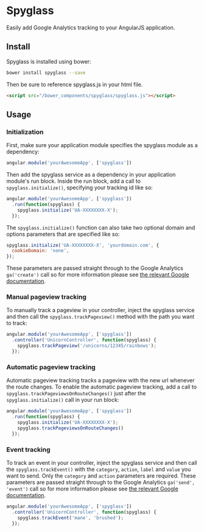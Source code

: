 # Spyglass
Easily add Google Analytics tracking to your AngularJS application.

## Install

Spyglass is installed using bower:

```bash
bower install spyglass --save
```

Then be sure to reference spyglass.js in your html file.

```html
<script src="/bower_components/spyglass/spyglass.js"></script>
```

## Usage

### Initialization

First, make sure your application module specifies the spyglass module as a dependency:

```js
angular.module('yourAwesomeApp', ['spyglass'])
```

Then add the spyglass service as a dependency in your application module's run block. Inside the run block, add a call to `spyglass.initialize()`, specifying your tracking id like so:

```js
angular.module('yourAwesomeApp', ['spyglass'])
  .run(function(spyglass) {
    spyglass.initialize('UA-XXXXXXXX-X');
  });
```

The `spyglass.initialize()` function can also take two optional domain and options parameters that are specified like so:

```js
spyglass.initialize('UA-XXXXXXXX-X', 'yourdomain.com', {
  cookieDomain: 'none',
});
```

These parameters are passed straight through to the Google Analytics `ga('create')` call so for more information please see [the relevant Google documentation](https://developers.google.com/analytics/devguides/collection/analyticsjs/advanced#customizeTracker).

### Manual pageview tracking

To manually track a pageview in your controller, inject the spyglass service and then call the `spyglass.trackPageview()` method with the path you want to track:

```js
angular.module('yourAwesomeApp', ['spyglass'])
  .controller('UnicornController', function(spyglass) {
    spyglass.trackPageview('/unicorns/12345/rainbows');
  });
```

### Automatic pageview tracking

Automatic pageview tracking tracks a pageview with the new url whenever the route changes. To enable the automatic pageview tracking, add a call to `spyglass.trackPageviewsOnRouteChanges()` just after the `spyglass.initialize()` call in your run block:

```js
angular.module('yourAwesomeApp', ['spyglass'])
  .run(function(spyglass) {
    spyglass.initialize('UA-XXXXXXXX-X');
    spyglass.trackPageviewsOnRouteChanges()
  });
```

### Event tracking

To track an event in your controller, inject the spyglass service and then call the `spyglass.trackEvent()` with the `category`, `action`, `label` and `value` you want to send. Only the `category` and `action` parameters are required. These parameters are passed straight through to the Google Analytics `ga('send', 'event')` call so for more information please see [the relevant Google documentation](https://developers.google.com/analytics/devguides/collection/analyticsjs/events).

```js
angular.module('yourAwesomeApp', ['spyglass'])
  .controller('UnicornController', function(spyglass) {
    spyglass.trackEvent('mane', 'brushed');
  });
```
